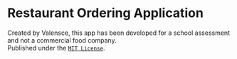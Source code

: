 <h1>Restaurant Ordering Application</h1>
Created by Valensce, this app has been developed for a school assessment and not a commercial food company. <br>
Published under the <a href="https://github.com/Valensce/OnlineOrdering/blob/main/LICENSE"><code>MIT License</code></a>.
